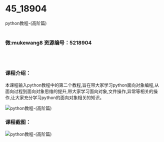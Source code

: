 # 45_18904
python教程-(高阶篇)
<br/></br>
<h3>微:mukewang8 资源编号：5218904</h3>
<br/></br>
<h3>课程介绍：</h3>
<p>本课程输入<a title="查看与 python 相关的文章" target="_blank">python</a>教程中的第二个教程,旨在带大家学习python面向对象编程,从面向过程到面向对象思维的提升,带大家学习面向对象,文件操作,异常等相关的操作,让大家充分学习python的面向对象相关的知识。</p>
<p><img src="https://www.ko996.com/wp-content/uploads/img/2021/03/1-39-300x209.png" alt="python教程-(高阶篇)"></p>
<div class="info-desc">
<h3>课程截图：</h3>
<p><img src="https://www.ko996.com/wp-content/uploads/img/2021/03/2-35.png" alt="python教程-(高阶篇)"></p>


			
</div>
